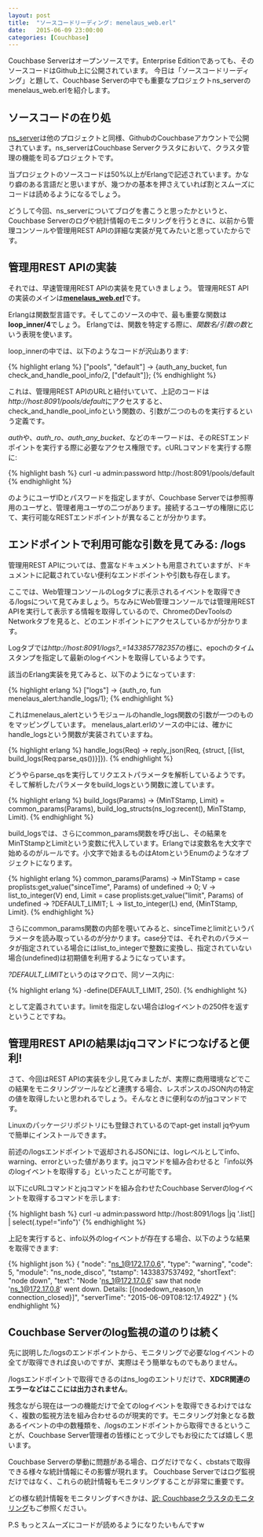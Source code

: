 ```yaml
---
layout: post
title:  "ソースコードリーディング: menelaus_web.erl"
date:   2015-06-09 23:00:00
categories: [Couchbase]
---
```


Couchbase Serverはオープンソースです。Enterprise Editionであっても、そのソースコードはGithub上に公開されています。
今日は「ソースコードリーディング」と題して、Couchbase Serverの中でも重要なプロジェクトns_serverのmenelaus_web.erlを紹介します。

## ソースコードの在り処

[ns_server](https://github.com/couchbase/ns_server)は他のプロジェクトと同様、GithubのCouchbaseアカウントで公開されています。ns_serverはCouchbase Serverクラスタにおいて、クラスタ管理の機能を司るプロジェクトです。

当プロジェクトのソースコードは50%以上がErlangで記述されています。かなり癖のある言語だと思いますが、幾つかの基本を押さえていれば割とスムーズにコードは読めるようになるでしょう。

どうして今回、ns_serverについてブログを書こうと思ったかというと、Couchbase Serverのログや統計情報のモニタリングを行うときに、以前から管理コンソールや管理用REST APIの詳細な実装が見てみたいと思っていたからです。

## 管理用REST APIの実装

それでは、早速管理用REST APIの実装を見ていきましょう。
管理用REST APIの実装のメインは[**menelaus_web.erl**](https://github.com/couchbase/ns_server/blob/master/src/menelaus_web.erl)です。

Erlangは関数型言語です。そしてこのソースの中で、最も重要な関数は**loop_inner/4**でしょう。
Erlangでは、関数を特定する際に、*関数名/引数の数*という表現を使います。

loop_innerの中では、以下のようなコードが沢山あります:

{% highlight erlang %}
["pools", "default"] ->
    {auth_any_bucket, fun check_and_handle_pool_info/2, ["default"]};
{% endhighlight %}

これは、管理用REST APIのURLと紐付いていて、上記のコードは*http://host:8091/pools/default*にアクセスすると、check_and_handle_pool_infoという関数の、引数が二つのものを実行するという定義です。

*auth*や、*auth_ro*、*auth_any_bucket*、などのキーワードは、そのRESTエンドポイントを実行する際に必要なアクセス権限です。cURLコマンドを実行する際に:

{% highlight bash %}
curl -u admin:password http://host:8091/pools/default
{% endhighlight %}

のようにユーザIDとパスワードを指定しますが、Couchbase Serverでは参照専用のユーザと、管理者用ユーザの二つがあります。接続するユーザの権限に応じて、実行可能なRESTエンドポイントが異なることが分かります。

## エンドポイントで利用可能な引数を見てみる: /logs

管理用REST APIについては、豊富なドキュメントも用意されていますが、ドキュメントに記載されていない便利なエンドポイントや引数も存在します。

ここでは、Web管理コンソールのLogタブに表示されるイベントを取得できる/logsについて見てみましょう。ちなみにWeb管理コンソールでは管理用REST APIを実行して表示する情報を取得しているので、ChromeのDevToolsのNetworkタブを見ると、どのエンドポイントにアクセスしているかが分かります。

Logタブでは*http://host:8091/logs?_=1433857782357*の様に、epochのタイムスタンプを指定して最新のlogイベントを取得しているようです。

該当のErlang実装を見てみると、以下のようになっています:

{% highlight erlang %}
["logs"] ->
  {auth_ro, fun menelaus_alert:handle_logs/1};
{% endhighlight %}

これはmenelaus_alertというモジュールのhandle_logs関数の引数が一つのものをマッピングしています。
menelaus_alart.erlのソースの中には、確かにhandle_logsという関数が実装されていますね。

{% highlight erlang %}
handle_logs(Req) ->
  reply_json(Req, {struct, [{list, build_logs(Req:parse_qs())}]}).
{% endhighlight %}

どうやらparse_qsを実行してリクエストパラメータを解析しているようです。そして解析したパラメータをbuild_logsという関数に渡しています。

{% highlight erlang %}
build_logs(Params) ->
  {MinTStamp, Limit} = common_params(Params),
  build_log_structs(ns_log:recent(), MinTStamp, Limit).
{% endhighlight %}

build_logsでは、さらにcommon_params関数を呼び出し、その結果をMinTStampとLimitという変数に代入しています。Erlangでは変数名を大文字で始めるのがルールです。小文字で始まるものはAtomというEnumのようなオブジェクトになります。

{% highlight erlang %}
common_params(Params) ->
  MinTStamp = case proplists:get_value("sinceTime", Params) of
                   undefined -> 0;
                   V -> list_to_integer(V)
               end,
  Limit = case proplists:get_value("limit", Params) of
              undefined -> ?DEFAULT_LIMIT;
              L -> list_to_integer(L)
          end,
  {MinTStamp, Limit}.
{% endhighlight %}

さらにcommon_params関数の内部を覗いてみると、sinceTimeとlimitというパラメータを読み取っているのが分かります。case分では、それぞれのパラメータが指定されている場合にはlist_to_integerで整数に変換し、指定されていない場合(undefined)は初期値を利用するようになっています。

*?DEFAULT_LIMIT*というのはマクロで、同ソース内に:

{% highlight erlang %}
-define(DEFAULT_LIMIT, 250).
{% endhighlight %}

として定義されています。limitを指定しない場合はlogイベントの250件を返すということですね。


## 管理用REST APIの結果はjqコマンドにつなげると便利!

さて、今回はREST APIの実装を少し見てみましたが、実際に商用環境などでこの結果をモニタリングツールなどと連携する場合、レスポンスのJSON内の特定の値を取得したいと思われるでしょう。そんなときに便利なのが[jq](http://stedolan.github.io/jq/)コマンドです。

Linuxのパッケージリポジトリにも登録されているのでapt-get install jqやyumで簡単にインストールできます。

前述の/logsエンドポイントで返却されるJSONには、logレベルとしてinfo、warning、errorといった値があります。jqコマンドを組み合わせると「info以外のlogイベントを取得する」といったことが可能です。

以下にcURLコマンドとjqコマンドを組み合わせたCouchbase Serverのlogイベントを取得するコマンドを示します:

{% highlight bash %}
curl -u admin:password http://host:8091/logs |jq '.list[] | select(.type!="info")'
{% endhighlight %}

上記を実行すると、info以外のlogイベントが存在する場合、以下のような結果を取得できます:

{% highlight json %}
{
"node": "ns_1@172.17.0.6",
"type": "warning",
"code": 5,
"module": "ns_node_disco",
"tstamp": 1433837537492,
"shortText": "node down",
"text": "Node 'ns_1@172.17.0.6' saw that node 'ns_1@172.17.0.8' went down. Details: [{nodedown_reason,\n connection_closed}]",
"serverTime": "2015-06-09T08:12:17.492Z"
}
{% endhighlight %}

## Couchbase Serverのlog監視の道のりは続く

先に説明した/logsのエンドポイントから、モニタリングで必要なlogイベントの全てが取得できれば良いのですが、実際はそう簡単なものでもありません。

/logsエンドポイントで取得できるのはns_logのエントリだけで、**XDCR関連のエラーなどはここには出力されません**。

残念ながら現在は一つの機能だけで全てのlogイベントを取得できるわけではなく、複数の監視方法を組み合わせるのが現実的です。モニタリング対象となる数あるイベントの中の数種類を、/logsのエンドポイントから取得できるということが、Couchbase Server管理者の皆様にとって少しでもお役にたてば嬉しく思います。

Couchbase Serverの挙動に問題がある場合、ログだけでなく、cbstatsで取得できる様々な統計情報にその影響が現れます。
Couchbase Serverではログ監視だけではなく、これらの統計情報もモニタリングすることが非常に重要です。

どの様な統計情報をモニタリングすべきかは、[訳: Couchbaseクラスタのモニタリング](/couchbase/2015/04/03/monitoring-couchbase-cluster/)もご参照ください。

P.S
もっとスムーズにコードが読めるようになりたいもんですw
